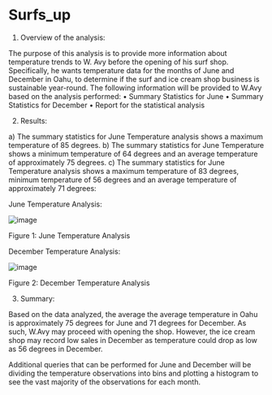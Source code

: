 # Surfs_up

1.	Overview of the analysis: 

The purpose of this analysis is to provide more information about temperature trends to W. Avy before the opening of his surf shop. Specifically, he wants temperature data for the months of June and December in Oahu, to determine if the surf and ice cream shop business is sustainable year-round.
The following information will be provided to W.Avy based on the analysis performed:
•	Summary Statistics for June
•	Summary Statistics for December
•	Report for the statistical analysis 


2.	Results:



a)	The summary statistics for June Temperature analysis shows a maximum temperature of 85 degrees.
b)	The summary statistics for June Temperature shows a minimum temperature of 64 degrees and an average temperature of approximately 75 degrees.
c)	The summary statistics for June Temperature analysis shows a maximum temperature of 83 degrees, minimum temperature of 56 degrees and an average temperature of approximately 71 degrees:

June Temperature Analysis:
 
![image](https://user-images.githubusercontent.com/79670933/116833358-aa88ee00-ab86-11eb-8d56-cbdaebff6f1d.png)
 
Figure 1: June Temperature Analysis


December Temperature Analysis:

![image](https://user-images.githubusercontent.com/79670933/116833368-ba083700-ab86-11eb-93f0-32d3741ff7db.png)

Figure 2: December Temperature Analysis

3.	Summary: 

Based on the data analyzed, the average the average temperature in Oahu is approximately 75 degrees for June and 71 degrees for December. As such, W.Avy may proceed with opening the shop. However, the ice cream shop may record low sales in December as temperature could drop as low as 56 degrees in December.

Additional queries that can be performed for June and December will be dividing the temperature observations into bins and plotting a histogram to see the vast majority of the observations for each month.
